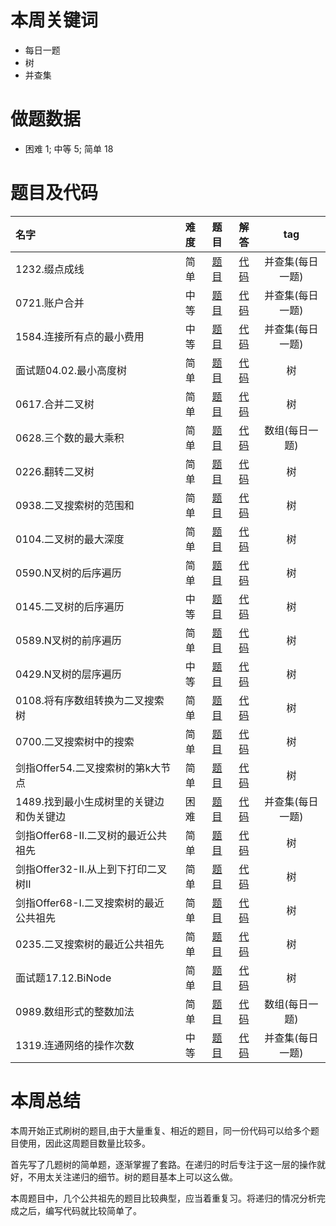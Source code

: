 <!--
 * @Description: 
 * @Autor: Au3C2
 * @Date: 2021-01-11 14:55:49
 * @LastEditors: Au3C2
 * @LastEditTime: 2021-03-26 10:40:35
-->
# 本周关键词

* 每日一题
* 树
* 并查集

# 做题数据

* 困难 1; 中等 5; 简单 18

# 题目及代码

|名字|难度|题目|解答|tag|
|:-|:-:|:-:|:-:|:-:|
|1232.缀点成线|简单|[题目](https://leetcode-cn.com/problems/check-if-it-is-a-straight-line/)|[代码](../Code/202101第3周/1232.缀点成线.md)|并查集(每日一题)
|0721.账户合并|中等|[题目](https://leetcode-cn.com/problems/accounts-merge/)|[代码](../Code/202101第3周/0721.账户合并.md)|并查集(每日一题)
|1584.连接所有点的最小费用|中等|[题目](https://leetcode-cn.com/problems/min-cost-to-connect-all-points/)|[代码](../Code/202101第3周/1584.连接所有点的最小费用.md)|并查集(每日一题)
|面试题04.02.最小高度树|简单|[题目](https://leetcode-cn.com/problems/minimum-height-tree-lcci/)|[代码](../Code/202101第3周/面试题04.02.最小高度树.md)|树
|0617.合并二叉树|简单|[题目](https://leetcode-cn.com/problems/树merge-two-binary-trees/)|[代码](../Code/202101第3周/0617.合并二叉树.md)|树
|0628.三个数的最大乘积|简单|[题目](https://leetcode-cn.com/problems/maximum-product-of-three-numbers/)|[代码](../Code/202101第3周/0628.三个数的最大乘积.md)|数组(每日一题)
|0226.翻转二叉树|简单|[题目](https://leetcode-cn.com/problems/invert-binary-tree/)|[代码](../Code/202101第3周/0226.翻转二叉树.md)|树
|0938.二叉搜索树的范围和|简单|[题目](https://leetcode-cn.com/problems/range-sum-of-bst/)|[代码](../Code/202101第3周/0938.二叉搜索树的范围和.md)|树
|0104.二叉树的最大深度|简单|[题目](https://leetcode-cn.com/problems/maximum-depth-of-binary-tree/)|[代码](../Code/202101第3周/0104.二叉树的最大深度.md)|树
|0590.N叉树的后序遍历|简单|[题目](https://leetcode-cn.com/problems/n-ary-tree-postorder-traversal/)|[代码](../Code/202101第3周/0590.N叉树的后序遍历.md)|树
|0145.二叉树的后序遍历|中等|[题目](https://leetcode-cn.com/problems/binary-tree-postorder-traversal/)|[代码](../Code/202101第3周/0145.二叉树的后序遍历.md)|树
|0589.N叉树的前序遍历|简单|[题目](https://leetcode-cn.com/problems/n-ary-tree-preorder-traversal/)|[代码](../Code/202101第3周/0589.N叉树的前序遍历.md)|树
|0429.N叉树的层序遍历|中等|[题目](https://leetcode-cn.com/problems/n-ary-tree-level-order-traversal/)|[代码](../Code/202101第3周/0429.N叉树的层序遍历.md)|树
|0108.将有序数组转换为二叉搜索树|简单|[题目](https://leetcode-cn.com/problems/convert-sorted-array-to-binary-search-tree/)|[代码](../Code/202101第3周/0108.将有序数组转换为二叉搜索树.md)|树
|0700.二叉搜索树中的搜索|简单|[题目](https://leetcode-cn.com/problems/search-in-a-binary-search-tree/)|[代码](../Code/202101第3周/0700.二叉搜索树中的搜索.md)|树
|剑指Offer54.二叉搜索树的第k大节点|简单|[题目](https://leetcode-cn.com/problems/er-cha-sou-suo-shu-de-di-kda-jie-dian-lcof/)|[代码](../Code/202101第3周/剑指Offer54.二叉搜索树的第k大节点.md)|树
|1489.找到最小生成树里的关键边和伪关键边|困难|[题目](https://leetcode-cn.com/problems/find-critical-and-pseudo-critical-edges-in-minimum-spanning-tree/)|[代码](../Code/202101第3周/1489.找到最小生成树里的关键边和伪关键边.md)|并查集(每日一题)
|剑指Offer68-II.二叉树的最近公共祖先|简单|[题目](https://leetcode-cn.com/problems/er-cha-shu-de-zui-jin-gong-gong-zu-xian-lcof/)|[代码](../Code/202101第3周/剑指Offer68-II.二叉树的最近公共祖先.md)|树
|剑指Offer32-II.从上到下打印二叉树II|简单|[题目](https://leetcode-cn.com/problems/cong-shang-dao-xia-da-yin-er-cha-shu-ii-lcof/)|[代码](../Code/202101第3周/剑指Offer32-II.从上到下打印二叉树II.md)|树
|剑指Offer68-I.二叉搜索树的最近公共祖先|简单|[题目](https://leetcode-cn.com/problems/er-cha-sou-suo-shu-de-zui-jin-gong-gong-zu-xian-lcof/)|[代码](../Code/202101第3周/剑指Offer68-I.二叉搜索树的最近公共祖先.md)|树
|0235.二叉搜索树的最近公共祖先|简单|[题目](https://leetcode-cn.com/problems/lowest-common-ancestor-of-a-binary-search-tree/)|[代码](../Code/202101第3周/0235.二叉搜索树的最近公共祖先.md)|树
|面试题17.12.BiNode|简单|[题目](https://leetcode-cn.com/problems/binode-lcci/)|[代码](../Code/202101第3周/面试题17.12.BiNode.md)|树
|0989.数组形式的整数加法|简单|[题目](https://leetcode-cn.com/problems/add-to-array-form-of-integer/)|[代码](../Code/202101第3周/0989.数组形式的整数加法.md)|数组(每日一题)
|1319.连通网络的操作次数|中等|[题目](https://leetcode-cn.com/problems/number-of-operations-to-make-network-connected/)|[代码](../Code/202101第3周/1319.连通网络的操作次数.md)|并查集(每日一题)


# 本周总结

本周开始正式刷树的题目,由于大量重复、相近的题目，同一份代码可以给多个题目使用，因此这周题目数量比较多。

首先写了几题树的简单题，逐渐掌握了套路。在递归的时后专注于这一层的操作就好，不用太关注递归的细节。树的题目基本上可以这么做。

本周题目中，几个公共祖先的题目比较典型，应当着重复习。将递归的情况分析完成之后，编写代码就比较简单了。
